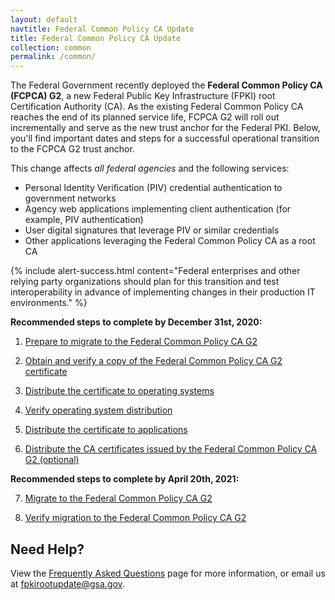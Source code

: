 ```yaml
---
layout: default
navtitle: Federal Common Policy CA Update
title: Federal Common Policy CA Update
collection: common
permalink: /common/
---
```


The Federal Government recently deployed the **Federal Common Policy CA (FCPCA) G2**, a new Federal Public Key Infrastructure (FPKI) root Certification Authority (CA). As the existing Federal Common Policy CA reaches the end of its planned service life, FCPCA G2 will roll out incrementally and serve as the new trust anchor for the Federal PKI. Below, you'll find important dates and steps for a successful operational transition to the FCPCA G2 trust anchor.

This change affects *all federal agencies* and the following services:

- Personal Identity Verification (PIV) credential authentication to government networks
- Agency web applications implementing client authentication (for example, PIV authentication)
- User digital signatures that leverage PIV or similar credentials
- Other applications leveraging the Federal Common Policy CA as a root CA

{% include alert-success.html content="Federal enterprises and other relying party organizations should plan for this transition and test interoperability in advance of implementing changes in their production IT environments." %} 

**Recommended steps to complete by December 31st, 2020:**

  1. [Prepare to migrate to the Federal Common Policy CA G2]({{site.baseurl}}/common/prepare-to-migrate/)
  
  2. [Obtain and verify a copy of the Federal Common Policy CA G2 certificate]({{site.baseurl}}/common/obtain-and-verify/)
  
  3. [Distribute the certificate to operating systems]({{site.baseurl}}/common/distribute-os/)
  
  4. [Verify operating system distribution]({{site.baseurl}}/common/verify-os-distribution/)
  
  5. [Distribute the certificate to applications]({{site.baseurl}}/common/distribute-apps/)
  
  6. [Distribute the CA certificates issued by the Federal Common Policy CA G2 (optional)]({{site.baseurl}}/common/certificates/)

**Recommended steps to complete by April 20th, 2021:**

  7. [Migrate to the Federal Common Policy CA G2]({{site.baseurl}}/common/migrate/)
  
  8. [Verify migration to the Federal Common Policy CA G2]({{site.baseurl}}/common/verify-migration/)

## Need Help?

View the [Frequently Asked Questions]({{site.baseurl}}/common/faq/) page for more information, or email us at fpkirootupdate@gsa.gov.
